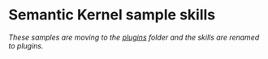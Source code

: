 # Semantic Kernel sample skills

*These samples are moving to the [plugins](../plugins/) folder and the skills are renamed to plugins.*
